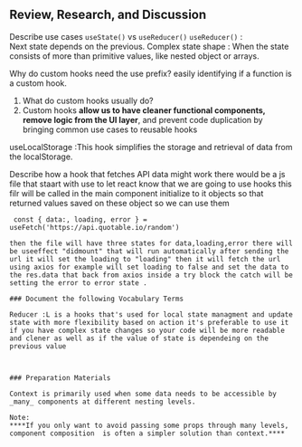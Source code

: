 
## Review, Research, and Discussion
 Describe use cases  `useState()`  vs  `useReducer()`
`useReducer()` :  
Next state depends on the previous.
Complex state shape : When the state consists of more than primitive values, like nested object or arrays.


Why do custom hooks need the use prefix?
easily identifying if a function is a custom hook.

1.  What do custom hooks usually do?
2. Custom hooks  **allow us to have cleaner functional components, remove logic from the UI layer**, and prevent code duplication by bringing common use cases to reusable hooks 

useLocalStorage :This hook simplifies the storage and retrieval of data from the  localStorage.

 Describe how a hook that fetches API data might work
 there would be a js file that staart with use to let react know that we are going to use hooks this filr will be called in the main component initialize to it objects so that  returned values saved on these object so we can use them  
 ```
  const { data:, loading, error } = useFetch('https://api.quotable.io/random')

then the file will have three states for data,loading,error there will be useeffect "didmount" that will run automatically after sending the url it will set the loading to "loading" then it will fetch the url using axios for example will set loading to false and set the data to the res.data that back from axios inside a try block the catch will be setting the error to error state .

### Document the following Vocabulary Terms

Reducer :L is a hooks that's used for local state managment and update state with more flexibility based on action it's preferable to use it if you have complex state changes so your code will be more readable and clener as well as if the value of state is dependeing on the previous value 



### Preparation Materials

Context is primarily used when some data needs to be accessible by _many_ components at different nesting levels. 

Note:
****If you only want to avoid passing some props through many levels,  component composition  is often a simpler solution than context.****
